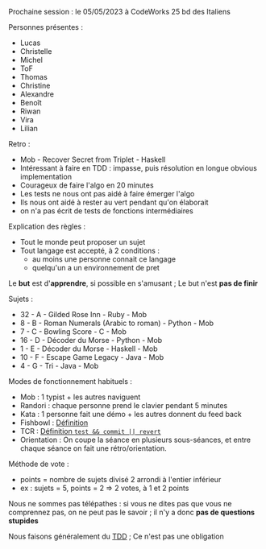 Prochaine session : le 05/05/2023 à CodeWorks 25 bd des Italiens

Personnes présentes :
- Lucas
- Christelle
- Michel
- ToF
- Thomas
- Christine
- Alexandre
- Benoît
- Riwan
- Vira
- Lilian

Retro :
- Mob - Recover Secret from Triplet - Haskell
- Intéressant à faire en TDD : impasse, puis résolution en longue obvious implementation
- Courageux de faire l'algo en 20 minutes
- Les tests ne nous ont pas aidé à faire émerger l'algo
- Ils nous ont aidé à rester au vert pendant qu'on élaborait
- on n'a pas écrit de tests de fonctions intermédiaires

Explication des règles :
- Tout le monde peut proposer un sujet
- Tout langage est accepté, à 2 conditions :
  - au moins une personne connait ce langage
  - quelqu'un a un environnement de pret

Le **but** est d'**apprendre**, si possible en s'amusant ;
Le but n'est **pas de finir**

Sujets :
- 32 - A - Gilded Rose Inn - Ruby - Mob
- 8 - B - Roman Numerals (Arabic to roman) - Python - Mob 
- 7 - C - Bowling Score - C - Mob 
- 16 - D - Décoder du Morse - Python - Mob
- 1 - E - Décoder du Morse - Haskell - Mob
- 10 - F - Escape Game Legacy - Java - Mob
- 4 - G - Tri - Java - Mob

Modes de fonctionnement habituels :
- Mob : 1 typist + les autres naviguent
- Randori : chaque personne prend le clavier pendant 5 minutes
- Kata : 1 personne fait une démo + les autres donnent du feed back
- Fishbowl : [Définition](https://en.wikipedia.org/wiki/Fishbowl_(conversation))
- TCR : [Définition `test && commit || revert`](https://medium.com/@kentbeck_7670/test-commit-revert-870bbd756864)
- Orientation : On coupe la séance en plusieurs sous-séances,
  et entre chaque séance on fait une rétro/orientation.

Méthode de vote :
- points = nombre de sujets divisé 2 arrondi à l'entier inférieur
- ex : sujets = 5, points = 2 => 2 votes, à 1 et 2 points

Nous ne sommes pas télépathes :
si vous ne dites pas que vous ne comprennez pas, on ne peut pas le savoir ;
il n'y a donc **pas de questions stupides**

Nous faisons généralement du [TDD](https://fr.wikipedia.org/wiki/Test_driven_development) ;
Ce n'est pas une obligation

